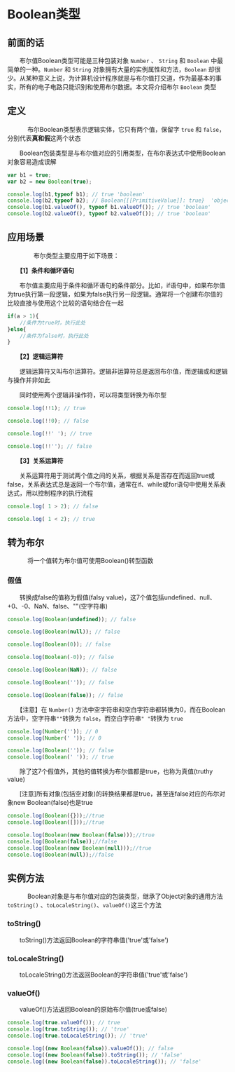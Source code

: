﻿# Boolean类型

## 前面的话

　　布尔值Boolean类型可能是三种包装对象 `Number` 、 `String` 和 `Boolean` 中最简单的一种。`Number` 和 `String` 对象拥有大量的实例属性和方法，`Boolean` 却很少。从某种意义上说，为计算机设计程序就是与布尔值打交道，作为最基本的事实，所有的电子电路只能识别和使用布尔数据。本文将介绍布尔 `Boolean` 类型

## 定义
　
　　布尔Boolean类型表示逻辑实体，它只有两个值，保留字 `true` 和 `false`，分别代表**真和假**这两个状态

　　Boolean包装类型是与布尔值对应的引用类型，在布尔表达式中使用Boolean对象容易造成误解

```javascript
var b1 = true;
var b2 = new Boolean(true);

console.log(b1,typeof b1); // true 'boolean'
console.log(b2,typeof b2); // Boolean{[[PrimitiveValue]]: true}  'object'
console.log(b1.valueOf(), typeof b1.valueOf()); // true 'boolean'
console.log(b2.valueOf(), typeof b2.valueOf()); // true 'boolean'
```

## 应用场景
　　
　　布尔类型主要应用于如下场景：

　　**【1】条件和循环语句**

　　布尔值主要应用于条件和循环语句的条件部分。比如，if语句中，如果布尔值为true执行第一段逻辑，如果为false执行另一段逻辑。通常将一个创建布尔值的比较直接与使用这个比较的语句结合在一起

```javascript
if(a > 1){
    //条件为true时，执行此处
}else{
    //条件为false时，执行此处
}
```

　　**【2】逻辑运算符**

　　逻辑运算符又叫布尔运算符。逻辑非运算符总是返回布尔值，而逻辑或和逻辑与操作并非如此

　　同时使用两个逻辑非操作符，可以将类型转换为布尔型

```javascript
console.log(!!1); // true

console.log(!!0); // false

console.log(!!' '); // true

console.log(!!''); // false
```

　　**【3】关系运算符**

　　关系运算符用于测试两个值之间的关系，根据关系是否存在而返回true或false，关系表达式总是返回一个布尔值，通常在if、while或for语句中使用关系表达式，用以控制程序的执行流程

```javascript
console.log( 1 > 2); // false

console.log( 1 < 2); // true
```

## 转为布尔
　
　　将一个值转为布尔值可使用Boolean()转型函数

### 假值

　　转换成false的值称为假值(falsy value)，这7个值包括undefined、null、+0、-0、NaN、false、""(空字符串)

```javascript
console.log(Boolean(undefined)); // false

console.log(Boolean(null)); // false

console.log(Boolean(0)); // false

console.log(Boolean(-0)); // false

console.log(Boolean(NaN)); // false

console.log(Boolean('')); // false

console.log(Boolean(false)); // false
```

　　【注意】在 `Number()` 方法中空字符串和空白字符串都转换为0，而在Boolean方法中，空字符串`""`转换为 `false`，而空白字符串`" "`转换为 `true`

```javascript
console.log(Number('')); // 0
console.log(Number(' ')); // 0

console.log(Boolean('')); // false
console.log(Boolean(' ')); // true
```

　　除了这7个假值外，其他的值转换为布尔值都是true，也称为真值(truthy value)

　　[注意]所有对象(包括空对象)的转换结果都是true，甚至连false对应的布尔对象new Boolean(false)也是true

```javascript
console.log(Boolean({}));//true
console.log(Boolean([]));//true

console.log(Boolean(new Boolean(false)));//true
console.log(Boolean(false));//false
console.log(Boolean(new Boolean(null)));//true
console.log(Boolean(null));//false
```


## 实例方法
　
　　Boolean对象是与布尔值对应的包装类型，继承了Object对象的通用方法 `toString()` 、`toLocaleString()`、`valueOf()`这三个方法

### toString()

　　toString()方法返回Boolean的字符串值('true'或'false')

### toLocaleString()

　　toLocaleString()方法返回Boolean的字符串值('true'或'false')

### valueOf()

　　valueOf()方法返回Boolean的原始布尔值(true或false)

```javascript
console.log(true.valueOf()); // true
console.log(true.toString()); // 'true'
console.log(true.toLocaleString()); // 'true'

console.log((new Boolean(false)).valueOf()); // false
console.log((new Boolean(false)).toString()); // 'false'
console.log((new Boolean(false)).toLocaleString()); // 'false'
```